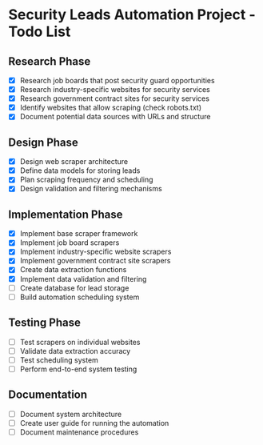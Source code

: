 # Security Leads Automation Project - Todo List

## Research Phase
- [x] Research job boards that post security guard opportunities
- [x] Research industry-specific websites for security services
- [x] Research government contract sites for security services
- [x] Identify websites that allow scraping (check robots.txt)
- [x] Document potential data sources with URLs and structure

## Design Phase
- [x] Design web scraper architecture
- [x] Define data models for storing leads
- [x] Plan scraping frequency and scheduling
- [x] Design validation and filtering mechanisms

## Implementation Phase
- [x] Implement base scraper framework
- [x] Implement job board scrapers
- [x] Implement industry-specific website scrapers
- [x] Implement government contract site scrapers
- [x] Create data extraction functions
- [x] Implement data validation and filtering
- [ ] Create database for lead storage
- [ ] Build automation scheduling system

## Testing Phase
- [ ] Test scrapers on individual websites
- [ ] Validate data extraction accuracy
- [ ] Test scheduling system
- [ ] Perform end-to-end system testing

## Documentation
- [ ] Document system architecture
- [ ] Create user guide for running the automation
- [ ] Document maintenance procedures
